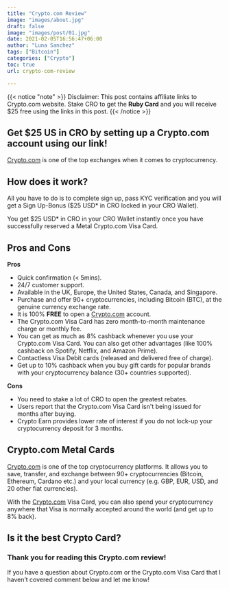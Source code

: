 ```yaml
---
title: "Crypto.com Review"
image: "images/about.jpg"
draft: false
image: "images/post/01.jpg"
date: 2021-02-05T16:56:47+06:00
author: "Luna Sanchez"
tags: ["Bitcoin"]
categories: ["Crypto"]
toc: true
url: crypto-com-review

---
```


{{< notice "note" >}}
  Disclaimer: This post contains affiliate links to Crypto.com website.  Stake CRO to get the **Ruby Card** and you will receive $25 free using the links in this post.
{{< /notice >}}

## Get $25 US in CRO by setting up a Crypto.com account using our link!

[Crypto.com](/link/sign-up-crypto-dot-com) is one of the top exchanges when it comes to cryptocurrency.  

## How does it work?

All you have to do is to complete sign up, pass KYC verification and you will get a Sign Up-Bonus ($25 USD* in CRO locked in your CRO Wallet).

You get $25 USD* in CRO in your CRO Wallet instantly once you have successfully reserved a Metal Crypto.com Visa Card.

## Pros and Cons

**Pros**

- Quick confirmation (< 5mins).
- 24/7 customer support.
- Available in the UK, Europe, the United States, Canada, and Singapore.
- Purchase and offer 90+ cryptocurrencies, including Bitcoin (BTC), at the genuine currency exchange rate.
- It is 100% **FREE** to open a [Crypto.com](/link/sign-up-crypto-dot-com) account.
- The Crypto.com Visa Card has zero month-to-month maintenance charge or monthly fee.
- You can get as much as 8% cashback whenever you use your Crypto.com Visa Card. You can also get other advantages (like 100% cashback on Spotify, Netflix, and Amazon Prime).
- Contactless Visa Debit cards (released and delivered free of charge).
- Get up to 10% cashback when you buy gift cards for popular brands with your cryptocurrency balance (30+ countries supported).

**Cons**

- You need to stake a lot of CRO to open the greatest rebates.
- Users report that the Crypto.com Visa Card isn't being issued for months after buying.
- Crypto Earn provides lower rate of interest if you do not lock-up your cryptocurrency deposit for 3 months.

## Crypto.com Metal Cards

[Crypto.com](/link/sign-up-crypto-dot-com) is one of the top cryptocurrency platforms. It allows you to save, transfer, and exchange between 90+ cryptocurrencies (Bitcoin, Ethereum, Cardano etc.) and your local currency (e.g. GBP, EUR, USD, and 20 other fiat currencies).

With the [Crypto.com](/link/sign-up-crypto-dot-com) Visa Card, you can also spend your cryptocurrency anywhere that Visa is normally accepted around the world (and get up to 8% back).

## Is it the best Crypto Card?

### Thank you for reading this Crypto.com review!

If you have a question about Crypto.com or the Crypto.com Visa Card that I haven’t covered comment below and let me know!
